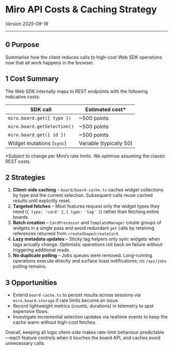 # Miro API Costs & Caching Strategy

_Version 2025-09-18_

---

## 0 Purpose

Summarise how the client reduces calls to high-cost Web SDK operations now that all work happens in the browser.

## 1 Cost Summary

The Web SDK internally maps to REST endpoints with the following indicative costs:

| SDK call                  | Estimated cost*         |
| ------------------------- | ----------------------- |
| `miro.board.get({ type })`| ~500 points             |
| `miro.board.getSelection()` | ~500 points          |
| `miro.board.get({ id })`  | ~500 points             |
| Widget mutations (`sync`) | Variable (typically 50) |

\*Subject to change per Miro’s rate limits. We optimise assuming the classic REST costs.

## 2 Strategies

1. **Client-side caching** – `board/board-cache.ts` caches widget collections by type and the current selection. Subsequent calls reuse cached results until explicitly reset.
2. **Targeted fetches** – Most features request only the widget types they need (`{ type: 'card' }`, `{ type: 'tag' }`) rather than fetching entire boards.
3. **Batch creation** – `CardProcessor` and `TemplateManager` create groups of widgets in a single pass and avoid redundant `get` calls by retaining references returned from `createShape`/`createCard`.
4. **Lazy metadata updates** – Sticky tag helpers only sync widgets when tags actually change. Optimistic operations roll back on failure without triggering additional reads.
5. **No duplicate polling** – Jobs queues were removed. Long-running operations execute directly and surface toast notifications; no `/api/jobs` polling remains.

## 3 Opportunities

- Extend `board-cache.ts` to persist results across sessions via `miro.board.storage` if rate limits become an issue.
- Record lightweight metrics (counts, durations) in telemetry to spot expensive flows.
- Investigate incremental selection updates via realtime events to keep the cache warm without high-cost fetches.

Overall, keeping all logic client-side makes rate-limit behaviour predictable—each feature controls when it touches the board API, and caches avoid unnecessary calls.
